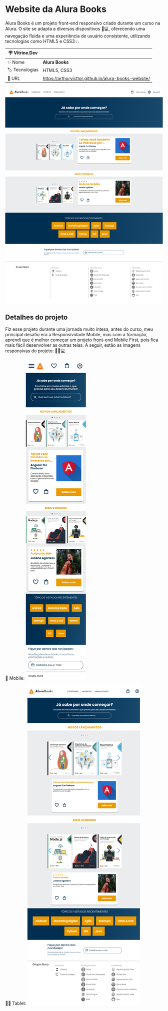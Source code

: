 # Website da Alura Books
Alura Books é um projeto front-end responsivo criado durante um curso na Alura. O site se adapta a diversos dispositivos 📱💻, oferecendo uma navegação fluida e uma experiência de usuário consistente, utilizando tecnologias como HTML5 e CSS3💡.

| :placard: Vitrine.Dev |     |
| -------------  | --- |
| :sparkles: Nome        | **Alura Books**
| :label: Tecnologias | HTML5, CSS3
| :rocket: URL         | https://arthurvicttor.github.io/alura-books-website/

<!-- Inserir imagem com a #vitrinedev ao final do link -->
![](./assets/img/readme/Desktop.png#vitrinedev)

## Detalhes do projeto

Fiz esse projeto durante uma jornada muito intesa, antes do curso, meu principal desafio era a Responsividade Mobile, mas com a formação, aprendi que é melhor começar um projeto front-end Mobile First, pois fica mais fácil desenvolver as outras telas. A seguir, estão as imagens responsivas do projeto: 📸📱💻

📱 Mobile:
![](./assets/img/readme/Mobile.png#vitrinedev)

📱📲 Tablet:
![](./assets/img/readme/Tablet.png#vitrinedev)
